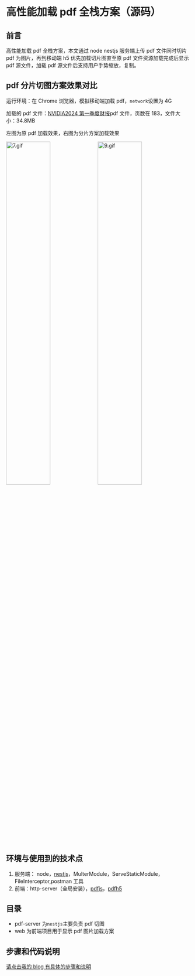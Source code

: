 # 高性能加载 pdf 全栈方案（源码）

## 前言

高性能加载 pdf 全栈方案，本文通过 node nestjs 服务端上传 pdf 文件同时切片 pdf 为图片，再到移动端 h5 优先加载切片图直至原 pdf 文件资源加载完成后显示 pdf 源文件，加载 pdf 源文件后支持用户手势缩放，复制。

## pdf 分片切图方案效果对比

运行环境：在 Chrome 浏览器，模拟移动端加载 pdf，`network`设置为 4G

加载的 pdf 文件：[NVIDIA2024 第一季度财报](chrome-extension://lbcbipoloacjakecofjkohgllhojdhhp/assets/pdf-viewer/web/viewer.html?file=https%3A%2F%2Fs201.q4cdn.com%2F141608511%2Ffiles%2Fdoc_financials%2F2024%2Far%2FNVIDIA-2024-Annual-Report.pdf)pdf 文件，页数在 183，文件大小：34.8MB

左图为原 pdf 加载效果，右图为分片方案加载效果

<img src="https://p6-juejin.byteimg.com/tos-cn-i-k3u1fbpfcp/bb144e3348d3450ca95e5ec9f7652fe7~tplv-k3u1fbpfcp-jj-mark:0:0:0:0:q75.image#?w=1080&h=2300&s=20915780&e=gif&f=208&b=fcfbfe" alt="7.gif" width="49%" />

<img src="https://p6-juejin.byteimg.com/tos-cn-i-k3u1fbpfcp/1fea807e61ca4169b07dd74b0b0b23a8~tplv-k3u1fbpfcp-jj-mark:0:0:0:0:q75.image#?w=1080&h=2300&s=16487153&e=gif&f=70&b=fcfbfe" alt="9.gif" width="49%" />

## 环境与使用到的技术点

1. 服务端： node，[nestjs](https://nestjs.com/)，MulterModule，ServeStaticModule，FileInterceptor,postman 工具
2. 前端：http-server（全局安装），[pdfjs](https://mozilla.github.io/pdf.js/)，[pdfh5](https://github.com/gjTool/pdfh5)

## 目录

- pdf-server 为`nestjs`主要负责 pdf 切图
- web 为前端项目用于显示 pdf 图片加载方案

## 步骤和代码说明

[请点击我的 blog 有具体的步骤和说明](https://juejin.cn/spost/7380292749179879439)
